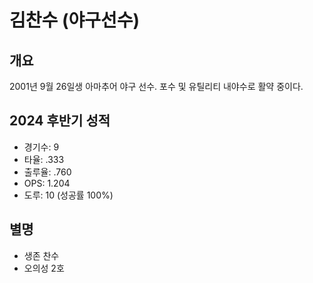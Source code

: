 
# 김찬수 (야구선수)

## 개요
2001년 9월 26일생 아마추어 야구 선수. 포수 및 유틸리티 내야수로 활약 중이다.

## 2024 후반기 성적
- 경기수: 9
- 타율: .333
- 출루율: .760
- OPS: 1.204
- 도루: 10 (성공률 100%)

## 별명
- 생존 찬수
- 오의성 2호
